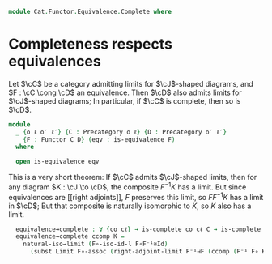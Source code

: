 <!--
```agda
open import Cat.Functor.Adjoint.Continuous
open import Cat.Functor.Equivalence
open import Cat.Diagram.Limit.Base
open import Cat.Instances.Functor
open import Cat.Functor.Base
open import Cat.Prelude
```
-->

```agda
module Cat.Functor.Equivalence.Complete where
```

# Completeness respects equivalences

Let $\cC$ be a category admitting limits for $\cJ$-shaped
diagrams, and $F : \cC \cong \cD$ an equivalence. Then $\cD$
also admits limits for $\cJ$-shaped diagrams; In particular, if
$\cC$ is complete, then so is $\cD$.

```agda
module
  _ {o ℓ o′ ℓ′} {C : Precategory o ℓ} {D : Precategory o′ ℓ′}
    {F : Functor C D} (eqv : is-equivalence F)
  where

  open is-equivalence eqv
```

This is a very short theorem: If $\cC$ admits $\cJ$-shaped limits, then
for any diagram $K : \cJ \to \cD$, the composite $F^{-1}K$ has a limit.
But since equivalences are [[right adjoints]], $F$ preserves this limit,
so $FF^{-1}K$ has a limit in $\cD$; But that composite is naturally
isomorphic to $K$, so $K$ also has a limit.

```agda
  equivalence→complete : ∀ {co cℓ} → is-complete co cℓ C → is-complete co cℓ D
  equivalence→complete ccomp K =
    natural-iso→limit (F∘-iso-id-l F∘F⁻¹≅Id)
      (subst Limit F∘-assoc (right-adjoint-limit F⁻¹⊣F (ccomp (F⁻¹ F∘ K))))
```
